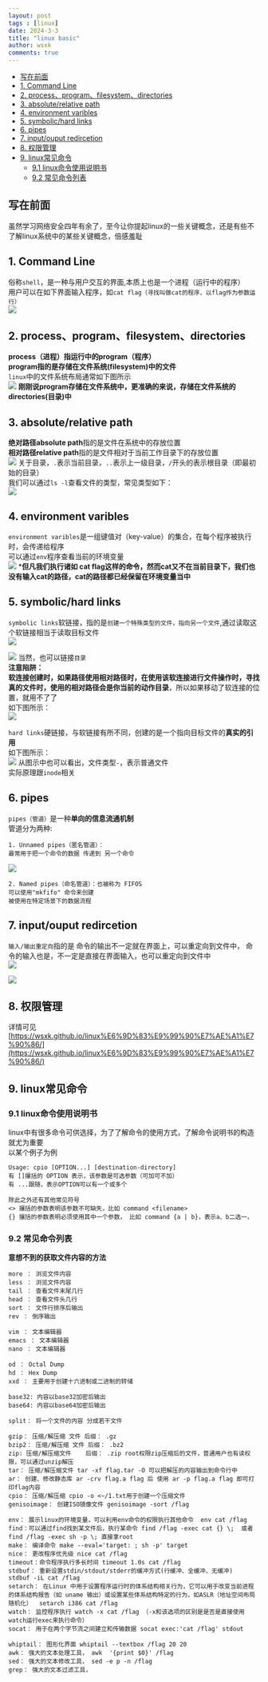 ```yaml
---
layout: post
tags : [linux]
date: 2024-3-3
title: "linux basic"
author: wsxk
comments: true
---
```


- [写在前面](#写在前面)
- [1. Command Line](#1-command-line)
- [2. process、program、filesystem、directories](#2-processprogramfilesystemdirectories)
- [3. absolute/relative path](#3-absoluterelative-path)
- [4. environment varibles](#4-environment-varibles)
- [5. symbolic/hard links](#5-symbolichard-links)
- [6. pipes](#6-pipes)
- [7. input/ouput redircetion](#7-inputouput-redircetion)
- [8. 权限管理](#8-权限管理)
- [9. linux常见命令](#9-linux常见命令)
  - [9.1 linux命令使用说明书](#91-linux命令使用说明书)
  - [9.2 常见命令列表](#92-常见命令列表)


## 写在前面<br>
虽然学习网络安全四年有余了，至今让你提起linux的一些关键概念，还是有些不了解linux系统中的某些关键概念，倍感羞耻<br>

## 1. Command Line<br>
俗称`shell`，是一种与用户交互的界面,本质上也是一个进程（运行中的程序）<br>
用户可以在如下界面输入程序，如`cat flag（寻找叫做cat的程序，以flag作为参数运行）`<br>
![](https://raw.githubusercontent.com/wsxk/wsxk_pictures/main/2023-12-30/20240303202219.png)

## 2. process、program、filesystem、directories<br>
**process（进程）指运行中的program（程序）**<br>
**program指的是存储在文件系统(filesystem)中的文件**<br>
`linux`中的文件系统布局通常如下图所示<br>
![](https://raw.githubusercontent.com/wsxk/wsxk_pictures/main/2023-12-30/20240303202451.png)
**刚刚说program存储在文件系统中，更准确的来说，存储在文件系统的directories(目录)中**<br>

## 3. absolute/relative path<br>
**绝对路径absolute path**指的是文件在系统中的存放位置<br>
**相对路径relative path**指的是文件相对于当前工作目录下的存放位置<br>
![](https://raw.githubusercontent.com/wsxk/wsxk_pictures/main/2023-12-30/20240303202736.png)
关于目录，`.`表示当前目录，`..`表示上一级目录，`/`开头的表示根目录（即最初始的目录）<br>
我们可以通过`ls -l`查看文件的类型，常见类型如下：<br>
![](https://raw.githubusercontent.com/wsxk/wsxk_pictures/main/2023-12-30/20240303203344.png)

## 4. environment varibles<br>
`environment varibles`是一组键值对（key-value）的集合，在每个程序被执行时，会传递给程序<br>
可以通过`env`程序查看当前的环境变量<br>
![](https://raw.githubusercontent.com/wsxk/wsxk_pictures/main/2023-12-30/20240303203058.png)
***但凡我们执行诸如 cat flag这样的命令，然而cat又不在当前目录下，我们也没有输入cat的路径，cat的路径都已经保留在环境变量当中**<br>

## 5. symbolic/hard links<br>
`symbolic links`软链接，指的是`创建一个特殊类型的文件，指向另一个文件`,通过读取这个软链接相当于读取目标文件<br>
![](https://raw.githubusercontent.com/wsxk/wsxk_pictures/main/2023-12-30/20240303210124.png)

![](https://raw.githubusercontent.com/wsxk/wsxk_pictures/main/2023-12-30/20240303210208.png)
当然，也可以链接`目录`<br>
**注意陷阱：**<br>
**软连接创建时，如果路径使用相对路径时，在使用该软连接进行文件操作时，寻找真的文件时，使用的相对路径会是你当前的动作目录**，所以如果移动了软连接的位置，就用不了了<br>
如下图所示：<br>
![](https://raw.githubusercontent.com/wsxk/wsxk_pictures/main/2023-12-30/20240303211454.png)


`hard links`硬链接，与软链接有所不同，创建的是一个指向目标文件的**真实的引用**<br>
如下图所示：<br>
![](https://raw.githubusercontent.com/wsxk/wsxk_pictures/main/2023-12-30/20240303211958.png)
从图示中也可以看出，文件类型`-`，表示普通文件<br>
实际原理跟`inode`相关<br>


## 6. pipes<br>
`pipes（管道）`是一种**单向的信息流通机制**<br>
管道分为两种:<br>
```
1. Unnamed pipes（匿名管道）：
最常用于把一个命令的数据 传递到 另一个命令
```
![](https://raw.githubusercontent.com/wsxk/wsxk_pictures/main/2023-12-30/20240303212603.png)
```
2. Named pipes（命名管道）：也被称为 FIFOS
可以使用"mkfifo" 命令来创建
被使用在特定场景下的数据流程
```

## 7. input/ouput redircetion<br>
`输入/输出重定向`指的是 命令的输出不一定就在界面上，可以重定向到文件中， 命令的输入也是，不一定是直接在界面输入，也可以重定向到文件中<br>
![](https://raw.githubusercontent.com/wsxk/wsxk_pictures/main/2023-12-30/20240303213020.png)

![](https://raw.githubusercontent.com/wsxk/wsxk_pictures/main/2023-12-30/20240303213100.png)

## 8. 权限管理<br>
详情可见[https://wsxk.github.io/linux%E6%9D%83%E9%99%90%E7%AE%A1%E7%90%86/](https://wsxk.github.io/linux%E6%9D%83%E9%99%90%E7%AE%A1%E7%90%86/)<br>

## 9. linux常见命令<br>
### 9.1 linux命令使用说明书<br>
linux中有很多命令可供选择，为了了解命令的使用方式，了解命令说明书的构造就尤为重要<br>
以某个例子为例<br>
```shell
Usage: cpio [OPTION...] [destination-directory]
有 []攘括的 OPTION 表示，该参数是可选参数（可加可不加）
有 ...跟随，表示OPTION可以有一个或多个

除此之外还有其他常见符号
<> 攘括的参数表明该参数不可缺失，比如 command <filename>
{} 攘括的参数表明必须使用其中一个参数， 比如 command {a | b}，表示a、b二选一，
```

### 9.2 常见命令列表<br>
**意想不到的获取文件内容的方法**<br>
```
more ： 浏览文件内容
less ： 浏览文件内容
tail ： 查看文件末尾几行
head ： 查看文件头几行
sort ： 文件行排序后输出
rev ： 倒序输出

vim ： 文本编辑器
emacs ： 文本编辑器
nano ： 文本编辑器

od ： Octal Dump
hd ： Hex Dump
xxd ： 主要用于创建十六进制或二进制的转储

base32: 内容以base32加密后输出
base64: 内容以base64加密后输出

split： 将一个文件的内容 分成若干文件

gzip： 压缩/解压缩 文件 后缀： .gz
bzip2： 压缩/解压缩 文件 后缀： .bz2
zip: 压缩/解压缩文件    后缀： .zip root权限zip压缩后的文件，普通用户也有读权限，可以通过unzip解压
tar： 压缩/解压缩文件 tar -xf flag.tar -O 可以把解压的内容输出到命令行中
ar： 创建、修改静态库 ar -crv flag.a flag 后 使用 ar -p flag.a flag 即可打印flag内容
cpio： 压缩/解压缩 cpio -o <~/1.txt用于创建一个压缩文件
genisoimage： 创建ISO镜像文件 genisoimage -sort /flag

env： 展示linux的环境变量，可以利用env命令的权限执行其他命令  env cat /flag
find：可以通过find找到某文件后，执行某命令 find /flag -exec cat {} \;  或者 find /flag -exec sh -p \; 直接拿root
make： 编译命令 make --eval='target: ; sh -p' target
nice： 更改程序优先级 nice cat /flag
timeout：命令程序执行多长时间 timeout 1.0s cat /flag
stdbuf： 重新设置stdin/stdout/stderr的缓冲方式(行缓冲、全缓冲、无缓冲)  stdbuf -iL cat /flag
setarch： 在Linux 中用于设置程序运行时的体系结构相关行为，它可以用于改变当前进程的体系结构报告（如 uname 输出）或设置某些体系结构特定的行为，如ASLR（地址空间布局随机化）  setarch i386 cat /flag
watch： 监控程序执行 watch -x cat /flag （-x和该选项的区别是是否是直接使用watch运行exec来执行命令）
socat： 用于在两个字节流之间建立和传输数据 socat exec:'cat /flag' stdout

whiptail： 图形化界面 whiptail --textbox /flag 20 20
awk： 强大的文本处理工具， awk  '{print $0}' /flag
sed： 强大的文本修改工具， sed -e p -n /flag
grep： 强大的文本过滤工具， 
```
